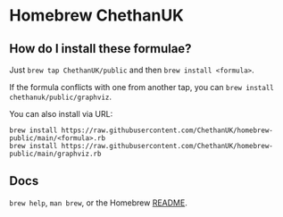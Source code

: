 # Homebrew ChethanUK


## How do I install these formulae?
Just `brew tap ChethanUK/public` and then `brew install <formula>`.

If the formula conflicts with one from another tap, you can `brew install chethanuk/public/graphviz`.

You can also install via URL:

    brew install https://raw.githubusercontent.com/ChethanUK/homebrew-public/main/<formula>.rb
    brew install https://raw.githubusercontent.com/ChethanUK/homebrew-public/main/graphviz.rb


## Docs
`brew help`, `man brew`, or the Homebrew [README](https://github.com/Homebrew/brew/blob/master/docs/README.md).
